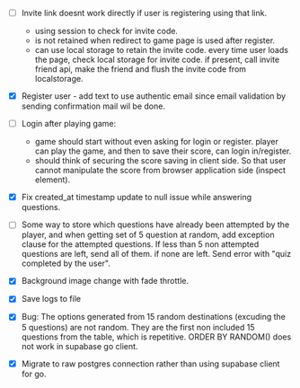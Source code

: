- [ ] Invite link doesnt work directly if user is registering using that link.

  - using session to check for invite code.
  - is not retained when redirect to game page is used after register.
  - can use local storage to retain the invite code. every time user loads the page, check local storage for invite code. if present, call invite friend api, make the friend and flush the invite code from localstorage.

- [x] Register user - add text to use authentic email since email validation by sending confirmation mail wil be done.

- [ ] Login after playing game:

  - game should start without even asking for login or register. player can play the game, and then to save their score, can login in/register.
  - should think of securing the score saving in client side. So that user cannot manipulate the score from browser application side (inspect element).

- [x] Fix created_at timestamp update to null issue while answering questions.

- [ ] Some way to store which questions have already been attempted by the player, and when getting set of 5 question at random, add exception clause for the attempted questions. If less than 5 non attempted questions are left, send all of them. if none are left. Send error with "quiz completed by the user".

- [x] Background image change with fade throttle.

- [x] Save logs to file

- [x] Bug: The options generated from 15 random destinations (excuding the 5 questions) are not random. They are the first non included 15 questions from the table, which is repetitive. ORDER BY RANDOM() does not work in supabase go client.

- [x] Migrate to raw postgres connection rather than using supabase client for go.
